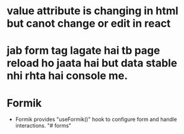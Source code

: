 # value attribute is changing in html but canot change or edit in react
# jab form tag lagate hai tb page reload ho jaata hai but data stable nhi rhta hai console me.

# Formik
- Formik provides "useFormik()" hook to configure form and handle interactions.
"# forms" 
